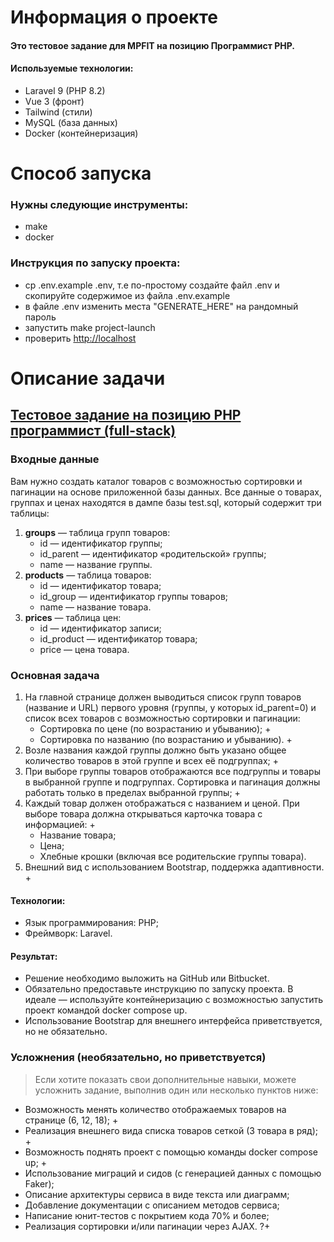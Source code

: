 # Информация о проекте

#### Это тестовое задание для MPFIT на позицию Программист PHP.

#### Используемые технологии:
- Laravel 9 (PHP 8.2)
- Vue 3 (фронт)
- Tailwind (стили)
- MySQL (база данных)
- Docker (контейнеризация)

# Способ запуска
### Нужны следующие инструменты:
- make
- docker

### Инструкция по запуску проекта:
- cp .env.example .env, т.е по-простому создайте файл .env и скопируйте содержимое из файла .env.example
- в файле .env изменить места "GENERATE_HERE" на рандомный пароль
- запустить make project-launch
- проверить <a href="http://localhost">http://localhost</a>

# Описание задачи

## <a href="https://bitbucket.org/EquipGroupRu/php-programmist-full-stack/src/master/README.md">Тестовое задание на позицию PHP программист (full-stack)</a>

### Входные данные
Вам нужно создать каталог товаров с возможностью сортировки и пагинации на основе приложенной базы данных. Все данные о товарах, группах и ценах находятся в дампе базы test.sql, который содержит три таблицы:

1. **groups** — таблица групп товаров:
    - id — идентификатор группы;
    - id_parent — идентификатор «родительской» группы;
    - name — название группы.
2. **products** — таблица товаров:
    - id — идентификатор товара;
    - id_group — идентификатор группы товаров;
    - name — название товара.
3. **prices** — таблица цен:
    - id — идентификатор записи;
    - id_product — идентификатор товара;
    - price — цена товара.

### Основная задача
1. На главной странице должен выводиться список групп товаров (название и URL) первого уровня (группы, у которых id_parent=0) и список всех товаров с возможностью сортировки и пагинации:
    - Сортировка по цене (по возрастанию и убыванию); +
    - Сортировка по названию (по возрастанию и убыванию). +
2. Возле названия каждой группы должно быть указано общее количество товаров в этой группе и всех её подгруппах; +
3. При выборе группы товаров отображаются все подгруппы и товары в выбранной группе и подгруппах. Сортировка и пагинация должны работать только в пределах выбранной группы; +
4. Каждый товар должен отображаться с названием и ценой. При выборе товара должна открываться карточка товара с информацией: +
    - Название товара;
    - Цена;
    - Хлебные крошки (включая все родительские группы товара).
5. Внешний вид с использованием Bootstrap, поддержка адаптивности. +

#### Технологии:
- Язык программирования: PHP;
- Фреймворк: Laravel.

#### Результат:
- Решение необходимо выложить на GitHub или Bitbucket.
- Обязательно предоставьте инструкцию по запуску проекта. В идеале — используйте контейнеризацию с возможностью запустить проект командой docker compose up.
- Использование Bootstrap для внешнего интерфейса приветствуется, но не обязательно.

### Усложнения (необязательно, но приветствуется)
> Если хотите показать свои дополнительные навыки, можете усложнить задание, выполнив один или несколько пунктов ниже:
- Возможность менять количество отображаемых товаров на странице (6, 12, 18); +
- Реализация внешнего вида списка товаров сеткой (3 товара в ряд); +
- Возможность поднять проект с помощью команды docker compose up; +
- Использование миграций и сидов (с генерацией данных с помощью Faker);
- Описание архитектуры сервиса в виде текста или диаграмм;
- Добавление документации с описанием методов сервиса;
- Написание юнит-тестов с покрытием кода 70% и более;
- Реализация сортировки и/или пагинации через AJAX. ?+
